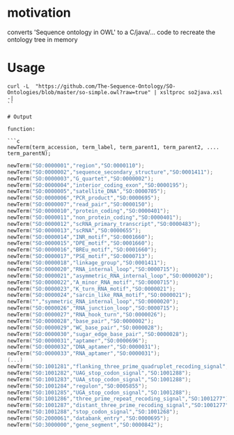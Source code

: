 # motivation

converts 'Sequence ontology in OWL' to a C/java/... code to recreate the ontology tree in memory

# Usage

```
curl -L  "https://github.com/The-Sequence-Ontology/SO-Ontologies/blob/master/so-simple.owl?raw=true" | xsltproc so2java.xsl -|
``

# Output

function:

```c
newTerm(term_accession, term_label, term_parent1, term_parent2, .... term_parentN);
```


```c
newTerm("SO:0000001","region","SO:0000110");
newTerm("SO:0000002","sequence_secondary_structure","SO:0001411");
newTerm("SO:0000003","G_quartet","SO:0000002");
newTerm("SO:0000004","interior_coding_exon","SO:0000195");
newTerm("SO:0000005","satellite_DNA","SO:0000705");
newTerm("SO:0000006","PCR_product","SO:0000695");
newTerm("SO:0000007","read_pair","SO:0000150");
newTerm("SO:0000010","protein_coding","SO:0000401");
newTerm("SO:0000011","non_protein_coding","SO:0000401");
newTerm("SO:0000012","scRNA_primary_transcript","SO:0000483");
newTerm("SO:0000013","scRNA","SO:0000655");
newTerm("SO:0000014","INR_motif","SO:0001660");
newTerm("SO:0000015","DPE_motif","SO:0001660");
newTerm("SO:0000016","BREu_motif","SO:0001660");
newTerm("SO:0000017","PSE_motif","SO:0000713");
newTerm("SO:0000018","linkage_group","SO:0001411");
newTerm("SO:0000020","RNA_internal_loop","SO:0000715");
newTerm("SO:0000021","asymmetric_RNA_internal_loop","SO:0000020");
newTerm("SO:0000022","A_minor_RNA_motif","SO:0000715");
newTerm("SO:0000023","K_turn_RNA_motif","SO:0000021");
newTerm("SO:0000024","sarcin_like_RNA_motif","SO:0000021");
newTerm("","symmetric_RNA_internal_loop","SO:0000020");
newTerm("SO:0000026","RNA_junction_loop","SO:0000715");
newTerm("SO:0000027","RNA_hook_turn","SO:0000026");
newTerm("SO:0000028","base_pair","SO:0000002");
newTerm("SO:0000029","WC_base_pair","SO:0000028");
newTerm("SO:0000030","sugar_edge_base_pair","SO:0000028");
newTerm("SO:0000031","aptamer","SO:0000696");
newTerm("SO:0000032","DNA_aptamer","SO:0000031");
newTerm("SO:0000033","RNA_aptamer","SO:0000031");
(...)
newTerm("SO:1001281","flanking_three_prime_quadruplet_recoding_signal","SO:1001277");
newTerm("SO:1001282","UAG_stop_codon_signal","SO:1001288");
newTerm("SO:1001283","UAA_stop_codon_signal","SO:1001288");
newTerm("SO:1001284","regulon","SO:0005855");
newTerm("SO:1001285","UGA_stop_codon_signal","SO:1001288");
newTerm("SO:1001286","three_prime_repeat_recoding_signal","SO:1001277");
newTerm("SO:1001287","distant_three_prime_recoding_signal","SO:1001277");
newTerm("SO:1001288","stop_codon_signal","SO:1001268");
newTerm("SO:2000061","databank_entry","SO:0000695");
newTerm("SO:3000000","gene_segment","SO:0000842");
```

